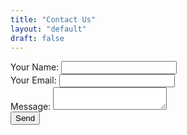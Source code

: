 ```yaml
---
title: "Contact Us"
layout: "default"
draft: false
---
```


<form name="contact" method="POST" data-netlify="true" className="contact-form" style={{ maxWidth: '600px', margin: '0 auto', padding: '20px', background: '#f9f9f9', borderRadius: '8px', boxShadow: '0 4px 8px rgba(0, 0, 0, 0.1)' }}>
    <div className="form-group" style={{ marginBottom: '15px' }}>
        <label htmlFor="name" style={{ display: 'block', fontSize: '16px', color: '#333', marginBottom: '5px', lineHeight: '2.5' }}>Your Name:</label>
        <input type="text" name="name" id="name" required className="form-input" style={{ width: '100%', padding: '10px', fontSize: '16px', border: '1px solid #ddd', borderRadius: '5px', backgroundColor: '#fff', color: '#333', boxSizing: 'border-box', transition: 'border-color 0.3s ease', marginBottom: '20px', lineHeight: '2.5' }} />
    </div>
    <div className="form-group" style={{ marginBottom: '15px' }}>
        <label htmlFor="email" style={{ display: 'block', fontSize: '16px', color: '#333', marginBottom: '5px', lineHeight: '2.5' }}>Your Email:</label>
        <input type="email" name="email" id="email" required className="form-input" style={{ width: '100%', padding: '10px', fontSize: '16px', border: '1px solid #ddd', borderRadius: '5px', backgroundColor: '#fff', color: '#333', boxSizing: 'border-box', transition: 'border-color 0.3s ease', marginBottom: '20px', lineHeight: '2.5' }} />
    </div>
    <div className="form-group" style={{ marginBottom: '15px' }}>
        <label htmlFor="message" style={{ display: 'block', fontSize: '16px', color: '#333', marginBottom: '5px', lineHeight: '2.5' }}>Message:</label>
        <textarea name="message" id="message" required className="form-input" style={{ width: '100%', padding: '10px', fontSize: '16px', border: '1px solid #ddd', borderRadius: '5px', backgroundColor: '#fff', color: '#333', boxSizing: 'border-box', transition: 'border-color 0.3s ease', marginBottom: '20px', lineHeight: '2.5' }}></textarea>
    </div>
    <div className="form-group" style={{ marginBottom: '15px' }}>
        <button type="submit" className="btn btn-primary" style={{ display: 'inline-block', borderRadius: '8px', padding: '10px 20px', fontWeight: '600', backgroundColor: '#4CAF50', color: 'white', border: 'none', cursor: 'pointer', transition: 'background-color 0.3s ease' }}>Send</button>
    </div>
    
</form>